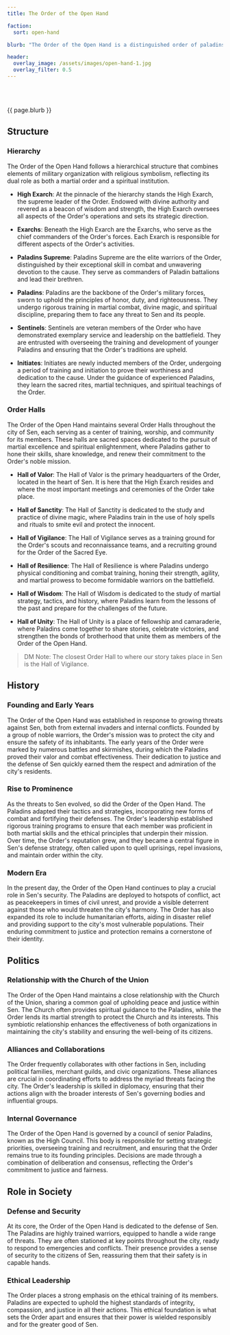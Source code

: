 ```yaml
---
title: The Order of the Open Hand

faction: 
  sort: open-hand

blurb: "The Order of the Open Hand is a distinguished order of paladins dedicated to the defense of the city of Sen and the protection of its citizens. Renowned for their exceptional combat prowess and unwavering commitment to justice, the Order serves as both a military force and a guardian of peace within the city. Their members are trained in the arts of war and equipped with weapons infused with divine power, standing as a formidable bulwark against both external and internal threats. The Order often collaborates with other factions to uphold the stability and security of Sen."

header:
  overlay_image: /assets/images/open-hand-1.jpg
  overlay_filter: 0.5
---
```


<h1 id="overview" style="visibility: hidden; margin: 0px; padding: 0px;">Overview</h1>

{{ page.blurb }}

<!--more-->

## Structure

### Hierarchy
The Order of the Open Hand follows a hierarchical structure that combines elements of military organization with religious symbolism, reflecting its dual role as both a martial order and a spiritual institution.

- **High Exarch**: At the pinnacle of the hierarchy stands the High Exarch, the supreme leader of the Order. Endowed with divine authority and revered as a beacon of wisdom and strength, the High Exarch oversees all aspects of the Order's operations and sets its strategic direction.

- **Exarchs**: Beneath the High Exarch are the Exarchs, who serve as the chief commanders of the Order's forces. Each Exarch is responsible for different aspects of the Order's activities.

- **Paladins Supreme**: Paladins Supreme are the elite warriors of the Order, distinguished by their exceptional skill in combat and unwavering devotion to the cause. They serve as commanders of Paladin battalions and lead their brethren.

- **Paladins**: Paladins are the backbone of the Order's military forces, sworn to uphold the principles of honor, duty, and righteousness. They undergo rigorous training in martial combat, divine magic, and spiritual discipline, preparing them to face any threat to Sen and its people.

- **Sentinels**: Sentinels are veteran members of the Order who have demonstrated exemplary service and leadership on the battlefield. They are entrusted with overseeing the training and development of younger Paladins and ensuring that the Order's traditions are upheld.

- **Initiates**: Initiates are newly inducted members of the Order, undergoing a period of training and initiation to prove their worthiness and dedication to the cause. Under the guidance of experienced Paladins, they learn the sacred rites, martial techniques, and spiritual teachings of the Order.

### Order Halls
The Order of the Open Hand maintains several Order Halls throughout the city of Sen, each serving as a center of training, worship, and community for its members. These halls are sacred spaces dedicated to the pursuit of martial excellence and spiritual enlightenment, where Paladins gather to hone their skills, share knowledge, and renew their commitment to the Order's noble mission.

- **Hall of Valor**: The Hall of Valor is the primary headquarters of the Order, located in the heart of Sen. It is here that the High Exarch resides and where the most important meetings and ceremonies of the Order take place.

- **Hall of Sanctity**: The Hall of Sanctity is dedicated to the study and practice of divine magic, where Paladins train in the use of holy spells and rituals to smite evil and protect the innocent.

- **Hall of Vigilance**: The Hall of Vigilance serves as a training ground for the Order's scouts and reconnaissance teams, and a recruiting ground for the Order of the Sacred Eye.

- **Hall of Resilience**: The Hall of Resilience is where Paladins undergo physical conditioning and combat training, honing their strength, agility, and martial prowess to become formidable warriors on the battlefield.

- **Hall of Wisdom**: The Hall of Wisdom is dedicated to the study of martial strategy, tactics, and history, where Paladins learn from the lessons of the past and prepare for the challenges of the future.

- **Hall of Unity**: The Hall of Unity is a place of fellowship and camaraderie, where Paladins come together to share stories, celebrate victories, and strengthen the bonds of brotherhood that unite them as members of the Order of the Open Hand.

> DM Note: The closest Order Hall to where our story takes place in Sen is the Hall of Vigilance. 

## History

### Founding and Early Years
The Order of the Open Hand was established in response to growing threats against Sen, both from external invaders and internal conflicts. Founded by a group of noble warriors, the Order's mission was to protect the city and ensure the safety of its inhabitants. The early years of the Order were marked by numerous battles and skirmishes, during which the Paladins proved their valor and combat effectiveness. Their dedication to justice and the defense of Sen quickly earned them the respect and admiration of the city's residents.

### Rise to Prominence
As the threats to Sen evolved, so did the Order of the Open Hand. The Paladins adapted their tactics and strategies, incorporating new forms of combat and fortifying their defenses. The Order's leadership established rigorous training programs to ensure that each member was proficient in both martial skills and the ethical principles that underpin their mission. Over time, the Order's reputation grew, and they became a central figure in Sen's defense strategy, often called upon to quell uprisings, repel invasions, and maintain order within the city.

### Modern Era
In the present day, the Order of the Open Hand continues to play a crucial role in Sen's security. The Paladins are deployed to hotspots of conflict, act as peacekeepers in times of civil unrest, and provide a visible deterrent against those who would threaten the city's harmony. The Order has also expanded its role to include humanitarian efforts, aiding in disaster relief and providing support to the city's most vulnerable populations. Their enduring commitment to justice and protection remains a cornerstone of their identity.

## Politics
### Relationship with the Church of the Union
The Order of the Open Hand maintains a close relationship with the Church of the Union, sharing a common goal of upholding peace and justice within Sen. The Church often provides spiritual guidance to the Paladins, while the Order lends its martial strength to protect the Church and its interests. This symbiotic relationship enhances the effectiveness of both organizations in maintaining the city's stability and ensuring the well-being of its citizens.

### Alliances and Collaborations
The Order frequently collaborates with other factions in Sen, including political families, merchant guilds, and civic organizations. These alliances are crucial in coordinating efforts to address the myriad threats facing the city. The Order's leadership is skilled in diplomacy, ensuring that their actions align with the broader interests of Sen's governing bodies and influential groups.

### Internal Governance
The Order of the Open Hand is governed by a council of senior Paladins, known as the High Council. This body is responsible for setting strategic priorities, overseeing training and recruitment, and ensuring that the Order remains true to its founding principles. Decisions are made through a combination of deliberation and consensus, reflecting the Order's commitment to justice and fairness.

## Role in Society
### Defense and Security
At its core, the Order of the Open Hand is dedicated to the defense of Sen. The Paladins are highly trained warriors, equipped to handle a wide range of threats. They are often stationed at key points throughout the city, ready to respond to emergencies and conflicts. Their presence provides a sense of security to the citizens of Sen, reassuring them that their safety is in capable hands.

### Ethical Leadership
The Order places a strong emphasis on the ethical training of its members. Paladins are expected to uphold the highest standards of integrity, compassion, and justice in all their actions. This ethical foundation is what sets the Order apart and ensures that their power is wielded responsibly and for the greater good of Sen.